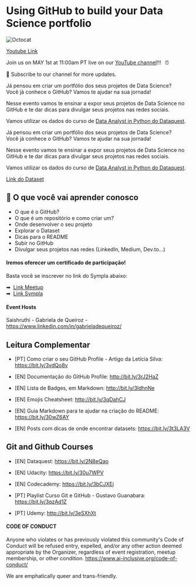 # Using GitHub to build your Data Science portfolio

![Octocat](https://user-images.githubusercontent.com/65978629/115317246-6db60380-a151-11eb-9fb2-967df383dc6e.png)

[Youtube Link](https://www.youtube.com/watch?v=Kkco06E_ZOY) 


Join us on MAY 1st at 11:00am PT live on our [YouTube channel](https://www.youtube.com/channel/UCrbtq679Z-eOcAb-CTsggjA)!!!⠀⏰

🔴 Subscribe to our channel for more updates.

Já pensou em criar um portfólio dos seus projetos de Data Science?  
Você já conhece o GitHub? Vamos te ajudar na sua jornada!  

Nesse evento vamos te ensinar a expor seus projetos de Data Science no GitHub e te dar dicas para divulgar seus projetos nas redes sociais.

Vamos utilizar os dados do curso de [Data Analyst in Python do Dataquest](https://www.dataquest.io/path/data-analyst/).

Já pensou em criar um portfólio dos seus projetos de Data Science?  
Você já conhece o GitHub? Vamos te ajudar na sua jornada!  

Nesse evento vamos te ensinar a expor seus projetos de Data Science no GitHub e te dar dicas para divulgar seus projetos nas redes sociais.

Vamos utilizar os dados do curso de [Data Analyst in Python do Dataquest](https://www.dataquest.io/path/data-analyst/).

[Link do Dataset](https://data.world/data-society/used-cars-data)


## 📝 O que você vai aprender conosco

- O que é o GitHub?
- O que é um repositório e como criar um?
- Onde desenvolver o seu projeto
- Explorar o Dataset 
- Dicas para o README
- Subir no GitHub
- Divulgar seus projetos nas redes (LinkedIn, Medium, Dev.to…)

#### Iremos oferecer um certificado de participação!  
Basta você se inscrever no link do Sympla abaixo:

➡ &nbsp;[Link Meetup](https://bit.ly/evento1303-meetup)  
➡ &nbsp;[Link Sympla](https://bit.ly/evento1303-sympla)


#### Event Hosts

Saishruthi - 
Gabriela de Queiroz - https://www.linkedin.com/in/gabrieladequeiroz/



## Leitura Complementar

- [PT] Como criar o seu GitHub Profile - Artigo da Letícia Silva: https://bit.ly/3vdQo8v

- [EN] Documentação do GitHub Profile: http://bit.ly/3rJ2HaZ

- [EN] Lista de Badges, em Markdown: http://bit.ly/3ldhnNe

- [EN] Emojis Cheatsheet: http://bit.ly/3qDahCJ

- [EN] Guia Markdown para te ajudar na criação do README: https://bit.ly/30wZ6AY

- [EN] Posts com dicas de onde encontrar datasets: https://bit.ly/3t3LA3V


## Git and Github Courses

- [EN] Dataquest: https://bit.ly/2N8eQao

- [EN] Udacity: https://bit.ly/30u7WPV

- [EN] Codecademy: https://bit.ly/3bCJXEj

- [PT] Playlist Curso Git e GitHub - Gustavo Guanabara: https://bit.ly/3qzAd1Z

- [PT] Udemy: http://bit.ly/3eSXhXt













#### CODE OF CONDUCT
Anyone who violates or has previously violated this community's Code of Conduct will be refused entry, expelled, and/or any other action deemed appropriate by the Organizer, regardless of event registration, meetup membership, or other condition.
https://www.ai-inclusive.org/code-of-conduct/

We are emphatically queer and trans-friendly.
